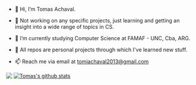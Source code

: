 - 👋 Hi, I’m Tomas Achaval.
- 👀 Not working on any specific projects, just learning and getting an insight into a wide range of topics in CS.
- 🌱 I’m currently studying Computer Science at FAMAF - UNC, Cba, ARG.

- 🧠 All repos are personal projects through which I've learned new stuff.

- 📫 Reach me via email at tomiachaval2013@gmail.com

<a href="https://github.com/anuraghazra/github-readme-stats"><img align="center" src="https://github-readme-stats.vercel.app/api/top-langs/?username=achaval-tomas&theme=github_dark&layout=compact&hide_border=true" /></a> 
<a href="https://github.com/anuraghazra/github-readme-stats"><img align="center" src="https://github-readme-stats.vercel.app/api?username=achaval-tomas&theme=github_dark&hide=contribs,issues&show_icons=true&hide_border=true" alt="Tomas's github stats" /></a>
